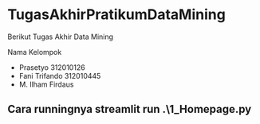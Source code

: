 # TugasAkhirPratikumDataMining
Berikut Tugas Akhir Data Mining

Nama Kelompok
- Prasetyo 312010126
- Fani Trifando 312010445
- M. Ilham Firdaus

## Cara runningnya streamlit run .\1_Homepage.py
